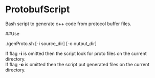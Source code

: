 ProtobufScript
==============

Bash script to generate c++ code from protocol buffer files. 

##Use 

./genProto.sh [-i source_dir]  [-o output_dir]

If flag **-i** is omitted then the script look for proto files on the current directory.  
If flag **-o** is omitted then the script put generated files on the current directory.  